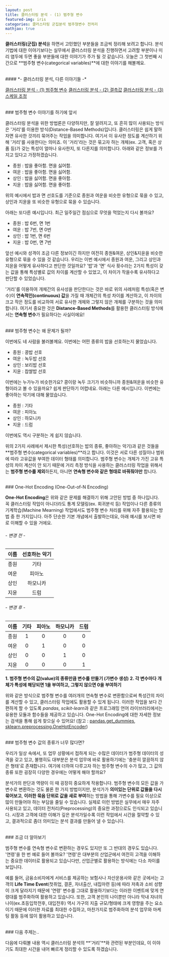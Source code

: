 ```yaml
---
layout: post
title: 클러스터링 분석 - (1) 범주형 변수
featured-img: iris
categories: 클러스터링 군집분석 범주형변수 전처리
mathjax: true
---
```



**클러스터링(군집) 분석**을 하면서 고민했던 부분들을 조금씩 정리해 보려고 합니다.
분석 기법에 대한 이야기보다는 실무에서 클러스터링 분석을 진행하면서 고려할 부분이나 미리 염두에 두면 좋을 부분들에 대한 이야기가 주가 될 것 같습니다.
오늘은 그 첫번째 시간으로 **범주형 변수(categorical variables)**에 대한 이야기를 해볼께요.

<br>
#### *- 클러스터링 분석, 다른 이야기들 -*

[1]:https://hweejin-lim.github.io/%ED%81%B4%EB%9F%AC%EC%8A%A4%ED%84%B0%EB%A7%81-%EB%B6%84%EC%84%9D-(1)-%EB%B2%94%EC%A3%BC%ED%98%95-%EB%B3%80%EC%88%98/
[2]:https://hweejin-lim.github.io/%ED%81%B4%EB%9F%AC%EC%8A%A4%ED%84%B0%EB%A7%81-%EB%B6%84%EC%84%9D-(2)-%EA%B2%B0%EC%B8%A1%EA%B0%92/
[3]:https://hweejin-lim.github.io/%ED%81%B4%EB%9F%AC%EC%8A%A4%ED%84%B0%EB%A7%81-%EB%B6%84%EC%84%9D-(3)-%EC%8A%A4%EC%BC%80%EC%9D%BC-%EC%A1%B0%EC%A0%95/
[클러스터링 분석 - (1) 범주형 변수][1]
[클러스터링 분석 - (2) 결측값][2]
[클러스터링 분석 - (3) 스케일 조정][3]


<br>
### 범주형 변수 이야기를 하기에 앞서

클러스터링 분석을 위한 방법론은 다양하지만, 잘 알려지고, 또 흔히 많이 사용되는 방식은 '거리'를 이용한 방식(Distance-Based Methods)입니다. 클러스터링은 쉽게 말하자면 유사한 것끼리 묶어주는 작업을 의미합니다. 여기서 이 유사한 정도를 계산하기 위해 '거리'를 사용한다는 의미죠. 이 '거리'라는 것은 묶고자 하는 개체(ex. 고객, 혹은 상품 등)가 갖는 특성이 얼마나 유사한지, 또 다른지를 의미합니다. 아래와 같은 정보를 가지고 있다고 가정하겠습니다.

- 종원 : 밥을 좋아함. 면을 싫어함.
- 여운 : 밥을 좋아함. 면을 싫어함.
- 상인 : 밥을 싫어함. 면을 좋아함.
- 지윤 : 밥을 싫어함. 면을 좋아함.

위의 예시에서 밥과 면 선호도를 기준으로 종원과 여운을 비슷한 유형으로 묶을 수 있고, 상인과 지윤을 또 비슷한 유형으로 묶을 수 있습니다.

아래는 또다른 예시입니다. 최근 일주일간 점심으로 무엇을 먹었는지 다시 볼까요?

- 종원 : 밥 6번, 면 1번
- 여운 : 밥 7번, 면 0번
- 상인 : 밥 1번, 면 6번
- 지윤 : 밥 0번, 면 7번 

앞선 예시와 성격이 조금 다른 정보이긴 하지만 여전히 종원&여운, 상인&지윤을 비슷한 유형으로 묶을 수 있을 것 같습니다. 우리는 이번 예시에서 종원과 여운, 그리고 상인과 지윤을 어떻게 유사하다고 판단한 것일까요? '밥'과 '면' 식사 횟수라는 2가지 특성이 갖는 값을 통해 특성별로 값의 차이를 계산할 수 있었고, 이 차이가 작을수록 유사하다고 판단할 수 있었습니다. 

'거리'를 이용하여 개체간의 유사성을 판단한다는 것은 바로 위의 사례처럼 특성(혹은 변수)이 **연속적인(continuous) 값**을 가질 때 개체간의 특성 차이를 계산하고, 이 차이의 크고 작은 정도를 비교하여 서로 유사한 개체와 그렇지 않은 개체를 구분하는 것을 의미합니다. 여기서 중요한 것은 **Distance-Based Methods**를 활용한 클러스터링 방식에서는 **연속형 변수**가 필요하다는 사실이에요!

<br>
### 범주형 변수는 왜 문제가 될까?

이번에도 네 사람을 불러볼께요. 이번에는 어떤 종류의 밥을 선호하는지 물었습니다.

- 종원 : 콩밥 선호
- 여운 : 녹두밥 선호
- 상인 : 보리밥 선호
- 지윤 : 찹쌀밥 선호

이번에는 누가누가 비슷한가요? 콩이랑 녹두 크기가 비슷하니까 종원&여운을 비슷한 유형이라고 볼 수 있을까요? 쉽게 판단하기 어렵네요. 아래는 다른 예시입니다. 이번에는 좋아하는 악기에 대해 물었습니다.

- 종원 : 기타
- 여운 : 피아노
- 상인 : 하모니카
- 지윤 : 드럼

이번에도 역시 구분하는 게 쉽지 않습니다. 

위의 2가지 사례에서 제시한 특성(선호하는 밥의 종류, 좋아하는 악기)과 같은 것들을 **범주형 변수(categorical variables)**라고 합니다. 이것은 서로 다른 성질이나 범위에 따라 고유값을 부여한 데이터 형태를 의미합니다. 범주형 변수는 개체가 가진 고유 특성의 차이 계산이 안 되기 때문에 거리 측정 방식을 사용하는 클러스터링 작업을 위해서는 **범주형 변수를 제외**하든지, 아니면 **연속형 변수와 같은 형태로 바꿔줘야만** 합니다. 

<br>
### One-Hot Encoding (One-Out-of-N Encoding)

**One-Hot Encoding**은 위와 같은 문제를 해결하기 위해 고안된 방법 중 하나입니다. 꼭 클러스터링 작업이 아니더라도 통계 모델링(ex. 회귀분석 등) 작업이나 다른 종류의 기계학습(Machine Mearning) 작업에서도 범주형 변수 처리를 위해 자주 활용되는 방법 중 한 가지입니다. 아주 단순한 기본 개념에서 출발하는데요, 아래 예시를 보시면 바로 이해할 수 있을 거에요.

###### - 변경 전 -

|이름|선호하는 악기|
|:-:|:-:|
|종원|기타|
|여운|피아노|
|상인|하모니카|
|지윤|드럼|

###### - 변경 후 -

|이름|기타|피아노|하모니카|드럼|
|:-:|:-:|:-:|:-:|:-:|
|종원|1|0|0|0|
|여운|0|1|0|0|
|상인|0|0|1|0|
|지윤|0|0|0|1|

**1. 범주형 변수의 값(value)의 종류만큼 변수를 만들기 (가변수 생성)**
**2. 각 변수마다 개체가 특성에 해당되면 1을 부여하고, 그렇지 않으면 0을 부여하기**

위와 같은 방식으로 범주형 변수를 여러개의 연속형 변수로 변환함으로써 특성간의 차이를 계산할 수 있고, 클러스터링 작업에도 활용할 수 있게 됩니다. 이러한 작업을 보다 간편하게 할 수 있도록 *pandas*, *scikit-learn*과 같은 프로그래밍 언어 라이브러리에서는 유용한 모듈과 함수들을 제공하고 있습니다. One-Hot Encoding에 대한 자세한 정보는 검색을 통해 쉽게 찾으실 수 있어요! (참고 : [pandas.get_dummies](https://pandas.pydata.org/pandas-docs/stable/reference/api/pandas.get_dummies.html), [sklearn.preprocessing.OneHotEncoder](https://scikit-learn.org/stable/modules/generated/sklearn.preprocessing.OneHotEncoder.html))


<br>
### 범주형 변수 값의 종류가 너무 많다면?

우리가 일상 속에서, 또 업무 상황에서 접하게 되는 수많은 데이터가 범주형 데이터의 성격을 갖고 있고, 불행히도 대부분은 분석 업무에 바로 활용하기에는 '충분히 깔끔하지 않은 형태'로 존재합니다. 여기에 더하여 다루고자 하는 범주형 변수의 수가 많고, 그 값의 종류 또한 굉장히 다양한 경우에는 어떻게 해야 할까요? 

분석가의 판단과 역량이 이 때 굉장히 중요하게 작용합니다. 범주형 변수의 모든 값을 가변수로 변환하는 것도 물론 한 가지 방법이지만, 분석가가 **의미있는 단위로 값들을 다시 묶어보고**, **이러한 묶음 단위로 값을 새로 부여**하는 방법을 통해 가변수를 필요 이상으로 많이 만들어야 하는 부담을 줄일 수 있습니다. 실제로 이런 방법은 실무에서 매우 자주 사용되고 있고, 데이터 전처리(Preprocessing)의 중요한 과정으로도 인식되고 있습니다. 시장과 고객에 대한 이해가 깊은 분석가일수록 이런 작업에서 시간을 절약할 수 있고, 결과적으로 좀더 의미있는 분석 결과를 만들어 낼 수 있습니다.

<br>
### 조금 더 알아보기

범주형 변수를 연속형 변수로 변환하는 경우도 있지만 또 그 반대의 경우도 있습니다. '연령'을 한 번 예로 들어 볼까요? '연령'은 대부분의 산업군에서 여전히 고객을 이해하는 중요한 데이터로 활용되고 있습니다만, 산업군별로 활용하는 방식에는 다소 차이를 보입니다. 

예를 들어, 금융소비자에게 서비스를 제공하는 보험사나 자산운용사와 같은 곳에서는 고객의 **Life Time Event**(첫취업, 결혼, 자녀출산, 내집마련 등)에 따라 저축과 소비 성향이 크게 달라지기 때문에 '연령' 변수를 그대로 활용하기보다는 이러한 이벤트에 맞게 연령대를 범주화하여 활용하고 있습니다. 또한, 고객 본인의 나이뿐만 아니라 막내 자녀의 나이(ex.초등입학전후, 대입전후) 역시 가구의 지출 규모/형태에 크게 영향을 주는 요소이기 때문에 이러한 자료를 최대한 수집하고, 마찬가지로 범주화하여 분석 업무와 마케팅 활동 등에 많이 활용하고 있습니다. 

<br>
### 다음 주제는..

다음에 다뤄볼 내용 역시 클러스터링 분석의 **'거리'**와 관련된 부분인데요, 이 이야기도 최대한 시간을 내어 빠르게 정리할 수 있도록 하겠습니다. 

